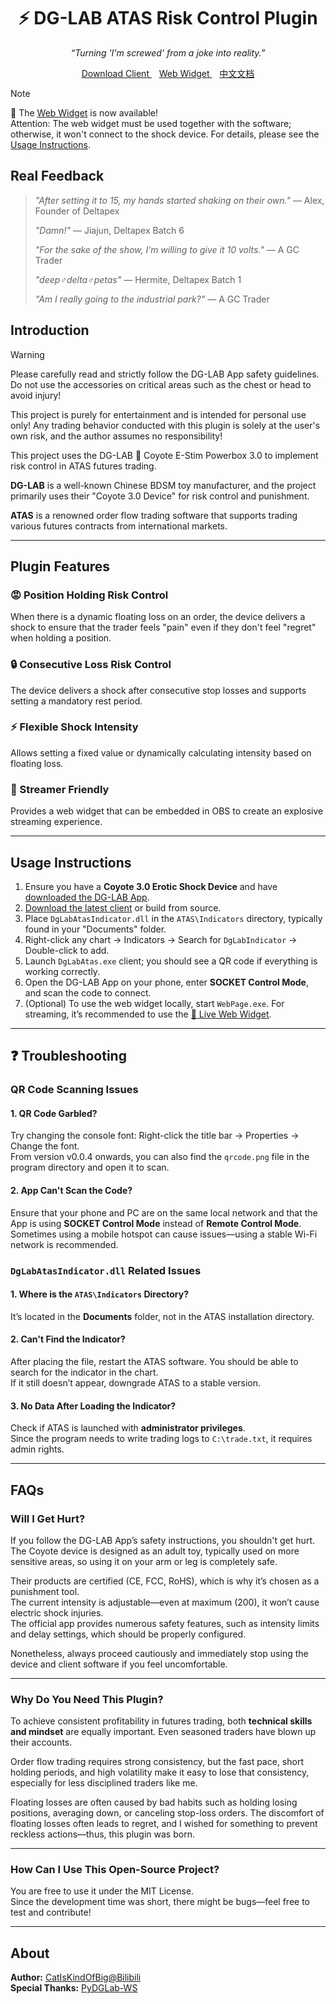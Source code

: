 <h1 align="center">
  ⚡ DG-LAB ATAS Risk Control Plugin
</h1>

<p align="center">
  <i>“Turning 'I'm screwed' from a joke into reality.”</i>
</div>

<p align="center">
  <a href="https://github.com/Meeken1998/dg-lab-atas/releases">
    Download Client
  </a>
  <span>&nbsp&nbsp</span>
  <a href="https://meeken1998.github.io/dg-lab-atas">
    Web Widget
  </a>
  <span>&nbsp&nbsp</span>
  <a href="/README_CN.md">
    中文文档
  </a>
</p>


> [!NOTE]
> 🤗 The [Web Widget](https://meeken1998.github.io/dg-lab-atas) is now available!  
> Attention: The web widget must be used together with the software; otherwise, it won't connect to the shock device. For details, please see the [Usage Instructions](#usage-instructions).


## Real Feedback

> _"After setting it to 15, my hands started shaking on their own."_ — Alex, Founder of Deltapex
>
> _"Damn!"_ — Jiajun, Deltapex Batch 6
>
> _"For the sake of the show, I’m willing to give it 10 volts."_ — A GC Trader
>
> _"deep♂delta♂petas"_ — Hermite, Deltapex Batch 1
>
> _"Am I really going to the industrial park?"_ — A GC Trader

## Introduction

> [!WARNING]
> Please carefully read and strictly follow the DG-LAB App safety guidelines. Do not use the accessories on critical areas such as the chest or head to avoid injury!
>
> This project is purely for entertainment and is intended for personal use only! Any trading behavior conducted with this plugin is solely at the user's own risk, and the author assumes no responsibility!

This project uses the DG-LAB 🐺 Coyote E-Stim Powerbox 3.0 to implement risk control in ATAS futures trading.

**DG-LAB** is a well-known Chinese BDSM toy manufacturer, and the project primarily uses their "Coyote 3.0 Device" for risk control and punishment.

**ATAS** is a renowned order flow trading software that supports trading various futures contracts from international markets.

---

## Plugin Features

### 😡 Position Holding Risk Control

When there is a dynamic floating loss on an order, the device delivers a shock to ensure that the trader feels "pain" even if they don't feel "regret" when holding a position.

### 🔒 Consecutive Loss Risk Control

The device delivers a shock after consecutive stop losses and supports setting a mandatory rest period.

### ⚡ Flexible Shock Intensity

Allows setting a fixed value or dynamically calculating intensity based on floating loss.

### 🎥 Streamer Friendly

Provides a web widget that can be embedded in OBS to create an explosive streaming experience.

---

## Usage Instructions

1. Ensure you have a **Coyote 3.0 Erotic Shock Device** and have [downloaded the DG-LAB App](https://www.dungeon-lab.com/app-download.php).
2. [Download the latest client](https://github.com/Meeken1998/dg-lab-atas/releases) or build from source.
3. Place `DgLabAtasIndicator.dll` in the `ATAS\Indicators` directory, typically found in your "Documents" folder.
4. Right-click any chart → Indicators → Search for `DgLabIndicator` → Double-click to add.
5. Launch `DgLabAtas.exe` client; you should see a QR code if everything is working correctly.
6. Open the DG-LAB App on your phone, enter **SOCKET Control Mode**, and scan the code to connect.
7. (Optional) To use the web widget locally, start `WebPage.exe`. For streaming, it’s recommended to use the [🤗 Live Web Widget](https://meeken1998.github.io/dg-lab-atas/index.html).

---

## ❓ Troubleshooting

### QR Code Scanning Issues

#### 1. QR Code Garbled?

Try changing the console font: Right-click the title bar → Properties → Change the font.  
From version v0.0.4 onwards, you can also find the `qrcode.png` file in the program directory and open it to scan.

#### 2. App Can't Scan the Code?

Ensure that your phone and PC are on the same local network and that the App is using **SOCKET Control Mode** instead of **Remote Control Mode**.  
Sometimes using a mobile hotspot can cause issues—using a stable Wi-Fi network is recommended.

### `DgLabAtasIndicator.dll` Related Issues

#### 1. Where is the `ATAS\Indicators` Directory?

It’s located in the **Documents** folder, not in the ATAS installation directory.

#### 2. Can't Find the Indicator?

After placing the file, restart the ATAS software. You should be able to search for the indicator in the chart.  
If it still doesn’t appear, downgrade ATAS to a stable version.

#### 3. No Data After Loading the Indicator?

Check if ATAS is launched with **administrator privileges**.  
Since the program needs to write trading logs to `C:\trade.txt`, it requires admin rights.

---

## FAQs

### Will I Get Hurt?

If you follow the DG-LAB App’s safety instructions, you shouldn't get hurt.  
The Coyote device is designed as an adult toy, typically used on more sensitive areas, so using it on your arm or leg is completely safe.

Their products are certified (CE, FCC, RoHS), which is why it’s chosen as a punishment tool.  
The current intensity is adjustable—even at maximum (200), it won’t cause electric shock injuries.  
The official app provides numerous safety features, such as intensity limits and delay settings, which should be properly configured.

Nonetheless, always proceed cautiously and immediately stop using the device and client software if you feel uncomfortable.

---

### Why Do You Need This Plugin?

To achieve consistent profitability in futures trading, both **technical skills and mindset** are equally important. Even seasoned traders have blown up their accounts.

Order flow trading requires strong consistency, but the fast pace, short holding periods, and high volatility make it easy to lose that consistency, especially for less disciplined traders like me.

Floating losses are often caused by bad habits such as holding losing positions, averaging down, or canceling stop-loss orders. The discomfort of floating losses often leads to regret, and I wished for something to prevent reckless actions—thus, this plugin was born.

---

### How Can I Use This Open-Source Project?

You are free to use it under the MIT License.  
Since the development time was short, there might be bugs—feel free to test and contribute!

---

## About

**Author:** [CatIsKindOfBig@Bilibili](https://space.bilibili.com/39903717)  
**Special Thanks:** [PyDGLab-WS](https://github.com/Ljzd-PRO/PyDGLab-WS)
